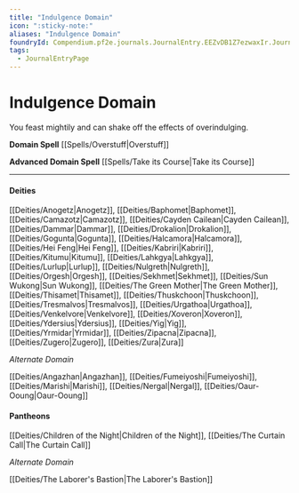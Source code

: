 ```yaml
---
title: "Indulgence Domain"
icon: ":sticky-note:"
aliases: "Indulgence Domain"
foundryId: Compendium.pf2e.journals.JournalEntry.EEZvDB1Z7ezwaxIr.JournalEntryPage.GiuzDTtkQAgtGW6n
tags:
  - JournalEntryPage
---
```


# Indulgence Domain
You feast mightily and can shake off the effects of overindulging.

**Domain Spell** [[Spells/Overstuff|Overstuff]]

**Advanced Domain Spell** [[Spells/Take its Course|Take its Course]]

* * *

#### **Deities**

[[Deities/Anogetz|Anogetz]], [[Deities/Baphomet|Baphomet]], [[Deities/Camazotz|Camazotz]], [[Deities/Cayden Cailean|Cayden Cailean]], [[Deities/Dammar|Dammar]], [[Deities/Drokalion|Drokalion]], [[Deities/Gogunta|Gogunta]], [[Deities/Halcamora|Halcamora]], [[Deities/Hei Feng|Hei Feng]], [[Deities/Kabriri|Kabriri]], [[Deities/Kitumu|Kitumu]], [[Deities/Lahkgya|Lahkgya]], [[Deities/Lurlup|Lurlup]], [[Deities/Nulgreth|Nulgreth]], [[Deities/Orgesh|Orgesh]], [[Deities/Sekhmet|Sekhmet]], [[Deities/Sun Wukong|Sun Wukong]], [[Deities/The Green Mother|The Green Mother]], [[Deities/Thisamet|Thisamet]], [[Deities/Thuskchoon|Thuskchoon]], [[Deities/Tresmalvos|Tresmalvos]], [[Deities/Urgathoa|Urgathoa]], [[Deities/Venkelvore|Venkelvore]], [[Deities/Xoveron|Xoveron]], [[Deities/Ydersius|Ydersius]], [[Deities/Yig|Yig]], [[Deities/Yrmidar|Yrmidar]], [[Deities/Zipacna|Zipacna]], [[Deities/Zugero|Zugero]], [[Deities/Zura|Zura]]

_Alternate Domain_

[[Deities/Angazhan|Angazhan]], [[Deities/Fumeiyoshi|Fumeiyoshi]], [[Deities/Marishi|Marishi]], [[Deities/Nergal|Nergal]], [[Deities/Oaur-Ooung|Oaur-Ooung]]

#### **Pantheons**

[[Deities/Children of the Night|Children of the Night]], [[Deities/The Curtain Call|The Curtain Call]]

_Alternate Domain_

[[Deities/The Laborer's Bastion|The Laborer's Bastion]]